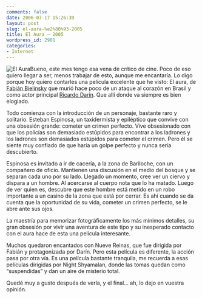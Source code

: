 ```yaml
---
comments: false
date: 2006-07-17 15:26:39
layout: post
slug: el-aura-%e2%80%93-2005
title: El Aura – 2005
wordpress_id: 2901
categories:
- Internet
---
```


![El Aura](/images/elaura.jpg)Bueno, este mes tengo esa vena de crítico de cine. Poco de eso quiero llegar a ser, menos trabajar de esto, aunque me encantaría. Lo digo porque hoy quiero contarles una película excelente que he visto: El aura, de [Fabián Bielinsky](http://es.wikipedia.org/wiki/Fabi%C3%A1n_Bielinsky) que murió hace poco de un ataque al corazón en Brasil y como actor principal [Ricardo Darín](http://es.wikipedia.org/wiki/Ricardo_Dar%C3%ADn). Que allí donde va siempre es bien elogiado.





Todo comienza con la introducción de un personaje, bastante raro y solitario. Esteban Espinosa, un taxidermista y epiléptico que convive con una obsesión grande: cometer un crimen perfecto. Vive obsesionado con que los policías son demasiado estúpidos para encontrar a los ladrones y los ladrones son demasiados estúpidos para cometer el crimen. Pero él se siente muy confiado de que haría un golpe perfecto y nunca sería descubierto.





Espinosa es invitado a ir de cacería, a la zona de Bariloche, con un compañero de oficio. Mantienen una discusión en el medio del bosque y se separan cada uno por su lado. Llegado un momento, cree ver un ciervo y dispara a un hombre. Al acercarse al cuerpo nota que lo ha matado. Luego de ver quien es, descubre que este hombre está metido en un robo importante a un casino de la zona que está por cerrar. Es ahí cuando se da cuenta que la oportunidad de su vida, cometer un crimen perfecto, se le abre ante sus ojos.





La maestría para memorizar fotográficamente los más mínimos detalles, su gran obsesión por vivir una aventura de este tipo y su inesperado contacto con el aura hace de esta una película interesante.





Muchos quedaron encantados con Nueve Reinas, que fue dirigida por Fabián y protagonizada por Darín. Pero esta película es diferente, la acción pasa por otra vía. Es una película bastante tranquila, me recuerda a esas películas dirigidas por Night Shyamalan, donde las tomas quedan como “suspendidas” y dan un aire de misterio total.





Quedé muy a gusto después de verla, y el final… ah, lo dejo en vuestra opinión.
